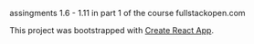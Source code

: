 assingments 1.6 - 1.11 in part 1 of the course fullstackopen.com

This project was bootstrapped with [Create React App](https://github.com/facebook/create-react-app).

